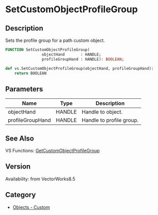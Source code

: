 # SetCustomObjectProfileGroup

## Description
Sets the profile group for a path custom object.

```pascal
FUNCTION SetCustomObjectProfileGroup(
				objectHand       : HANDLE;
				profileGroupHand : HANDLE): BOOLEAN;
```

```python
def vs.SetCustomObjectProfileGroup(objectHand, profileGroupHand):
    return BOOLEAN
```

## Parameters
|Name|Type|Description|
|---|---|---|
|objectHand|HANDLE|Handle to object.|
|profileGroupHand|HANDLE|Handle to profile group.|

## See Also
VS Functions:
[GetCustomObjectProfileGroup](GetCustomObjectProfileGroup.md)

## Version
Availability: from VectorWorks8.5

## Category
* [Objects - Custom](../Categories/Objects%20-%20Custom.md)
